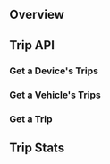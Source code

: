 
## Overview

## Trip API

### Get a Device's Trips

### Get a Vehicle's Trips

### Get a Trip

## Trip Stats

